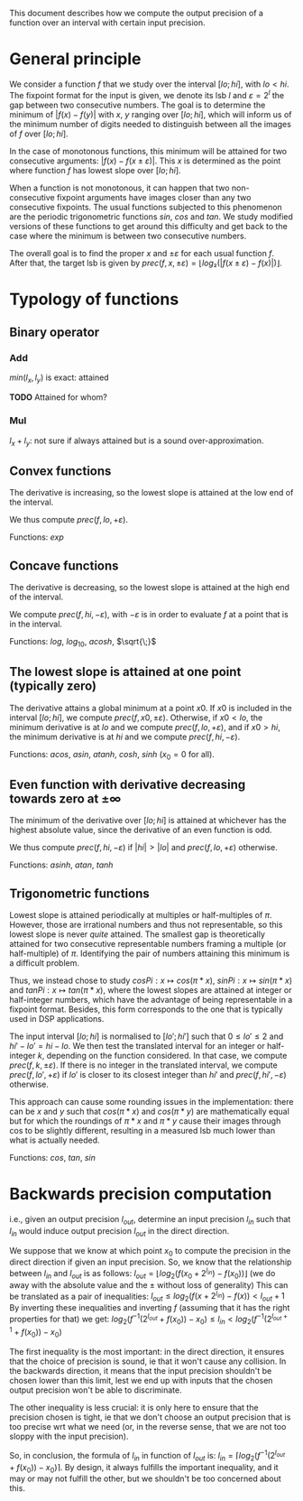 This document describes how we compute the output precision of a function over an interval with certain input precision.

# General principle

We consider a function $f$ that we study over the interval $[lo;hi]$, with $lo<hi$. The fixpoint format for the input is given, we denote its lsb $l$ and $ε = 2^l$ the gap between two consecutive numbers. The goal is to determine the minimum of $|f(x) - f(y)|$ with $x$, $y$ ranging over $[lo;hi]$, which will inform us of the minimum number of digits needed to distinguish between all the images of $f$ over $[lo;hi]$.

In the case of monotonous functions, this minimum will be attained for two consecutive arguments: $|f(x) - f(x±ε)|$. This $x$ is determined as the point where function $f$ has lowest slope over $[lo;hi]$.

When a function is not monotonous, it can happen that two non-consecutive fixpoint arguments have images closer than any two consecutive fixpoints. The usual functions subjected to this phenomenon are the periodic trigonometric functions $sin$, $cos$ and $tan$. We study modified versions of these functions to get around this difficulty and get back to the case where the minimum is between two consecutive numbers.

The overall goal is to find the proper $x$ and $±ε$ for each usual function $f$. After that, the target lsb is given by $prec(f, x, ±ε) = ⌊log₂(|f(x±ε) - f(x)|)⌋$.

# Typology of functions

## Binary operator

### Add

$min(l_x, l_y)$ is exact: attained

**TODO** Attained for whom?

### Mul

$l_x + l_y$: not sure if always attained but is a sound over-approximation.

## Convex functions

The derivative is increasing, so the lowest slope is attained at the low end of the interval.

We thus compute $prec(f, lo, +ε)$.

Functions: $exp$

## Concave functions

The derivative is decreasing, so the lowest slope is attained at the high end of the interval.

We compute $prec(f, hi, -ε)$, with $-ε$ is in order to evaluate $f$ at a point that is in the interval.

Functions: $log$, $log_{10}$, $acosh$, $\sqrt{\;}$

## The lowest slope is attained at one point (typically zero)

The derivative attains a global minimum at a point $x0$. If $x0$ is included in the interval $[lo;hi]$, we compute $prec(f, x0, ±ε)$. Otherwise, if $x0 < lo$, the minimum derivative is at $lo$ and we compute $prec(f, lo, +ε)$, and if $x0 > hi$, the minimum derivative is at $hi$ and we compute $prec(f, hi, -ε)$.

Functions: $acos$, $asin$, $atanh$, $cosh$, $sinh$ ($x_0=0$ for all).

## Even function with derivative decreasing towards zero at ±∞

The minimum of the derivative over $[lo;hi]$ is attained at whichever has the highest absolute value, since the derivative of an even function is odd.

We thus compute $prec(f, hi, -ε)$ if $|hi| > |lo|$ and $prec(f, lo, +ε)$ otherwise.

Functions: $asinh$, $atan$, $tanh$

## Trigonometric functions

Lowest slope is attained periodically at multiples or half-multiples of $π$. However, those are irrational numbers and thus not representable, so this lowest slope is never *quite* attained. The smallest gap is theoretically attained for two consecutive representable numbers framing a multiple (or half-multiple) of $π$. Identifying the pair of numbers attaining this minimum is a difficult problem. 

Thus, we instead chose to study $cosPi : x \mapsto cos(π*x)$, $sinPi : x \mapsto sin(π*x)$ and $tanPi : x \mapsto tan(π*x)$, where the lowest slopes are attained at integer or half-integer numbers, which have the advantage of being representable in a fixpoint format. Besides, this form corresponds to the one that is typically used in DSP applications.

The input interval $[lo; hi]$ is normalised to $[lo'; hi']$ such that $0 ≤ lo' ≤ 2$ and $hi' - lo' = hi - lo$. We then test the translated interval for an integer or half-integer $k$, depending on the function considered. In that case, we compute $prec(f, k, ±ε)$. 
If there is no integer in the translated interval, we compute $prec(f, lo', +ε)$ if $lo'$ is closer to its closest integer than $hi'$ and $prec(f, hi', -ε)$ otherwise.

This approach can cause some rounding issues in the implementation: there can be $x$ and $y$ such that $cos(π*x)$ and $cos(π*y)$ are mathematically equal but for which the roundings of $π*x$ and $π*y$ cause their images through cos to be slightly different, resulting in a measured lsb much lower than what is actually needed.

Functions: $cos$, $tan$, $sin$

# Backwards precision computation

i.e., given an output precision $l_{out}$, determine an input precision $l_{in}$ such that $l_{in}$ would induce output precision $l_{out}$ in the direct direction.

We suppose that we know at which point $x_0$ to compute the precision in the direct direction if given an input precision.
So, we know that the relationship between $l_{in}$ and $l_{out}$ is as follows:
$l_{out} = ⌊log_2(f(x_0+2^{l_{in}}) - f(x_0))⌋$
(we do away with the absolute value and the $±$ without loss of generality)
This can be translated as a pair of inequalities:
$l_{out} ≤ log_2(f(x+2^{l_{in}}) - f(x)) < l_{out} + 1$
By inverting these inequalities and inverting $f$ (assuming that it has the right properties for that) we get:
$log_2(f^{-1}(2^{l_{out}} + f(x_0)) - x_0) ≤ l_{in} < log_2(f^{-1}(2^{l_{out}+1} + f(x_0)) - x_0)$

The first inequality is the most important: in the direct direction, it ensures that the choice of precision is sound, ie that it won't cause any collision.
In the backwards direction, it means that the input precision shouldn't be chosen lower than this limit, lest we end up with inputs that the chosen output precision won't be able to discriminate.

The other inequality is less crucial: it is only here to ensure that the precision chosen is tight, ie that we don't choose an output precision that is too precise wrt what we need (or, in the reverse sense, that we are not too sloppy with the input precision).

So, in conclusion, the formula of $l_{in}$ in function of $l_{out}$ is:
$l_{in} = ⌈log_2(f^{-1}(2^{l_{out}} + f(x_0)) - x_0)⌉$.
By design, it always fulfills the important inequality, and it may or may not fulfill the other, but we shouldn't be too concerned about this.
